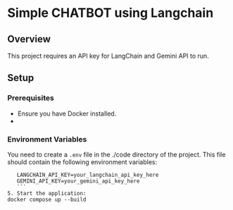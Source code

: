 # Simple CHATBOT using Langchain


## Overview
This project requires an API key for LangChain and Gemini API to run.

## Setup

### Prerequisites
- Ensure you have Docker  installed.
- 

### Environment Variables
You need to create a `.env` file in the ./code directory of the project. This file should contain the following environment variables:


 ```
    LANGCHAIN_API_KEY=your_langchain_api_key_here
    GEMINI_API_KEY=your_gemini_api_key_here
    ```
5. Start the application:
 docker compose up --build
